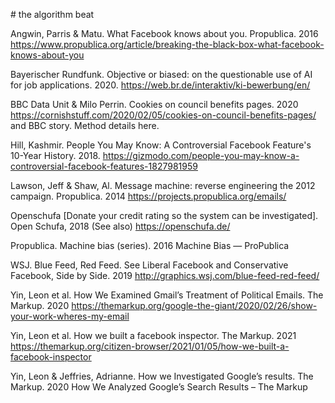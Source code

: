 # the algorithm beat

Angwin, Parris & Matu. What Facebook knows about you. Propublica. 2016
https://www.propublica.org/article/breaking-the-black-box-what-facebook-knows-about-you

Bayerischer Rundfunk. Objective or biased: on the questionable use of AI for job applications. 2020.
https://web.br.de/interaktiv/ki-bewerbung/en/

BBC Data Unit & Milo Perrin. Cookies on council benefits pages. 2020
https://cornishstuff.com/2020/02/05/cookies-on-council-benefits-pages/ and BBC story. Method details here.

Hill, Kashmir. People You May Know: A Controversial Facebook Feature's 10-Year History. 2018.
https://gizmodo.com/people-you-may-know-a-controversial-facebook-features-1827981959

Lawson, Jeff & Shaw, Al. Message machine: reverse engineering the 2012 campaign. Propublica. 2014
https://projects.propublica.org/emails/

Openschufa [Donate your credit rating so the system can be investigated]. Open Schufa, 2018 (See also)
https://openschufa.de/

Propublica. Machine bias (series). 2016
Machine Bias — ProPublica

WSJ. Blue Feed, Red Feed. See Liberal Facebook and Conservative Facebook, Side by Side. 2019
http://graphics.wsj.com/blue-feed-red-feed/

Yin, Leon et al. How We Examined Gmail’s Treatment of Political Emails. The Markup. 2020
https://themarkup.org/google-the-giant/2020/02/26/show-your-work-wheres-my-email

Yin, Leon et al. How we built a facebook inspector. The Markup. 2021
https://themarkup.org/citizen-browser/2021/01/05/how-we-built-a-facebook-inspector

Yin, Leon & Jeffries, Adrianne. How we Investigated Google’s results. The Markup. 2020
How We Analyzed Google’s Search Results – The Markup
